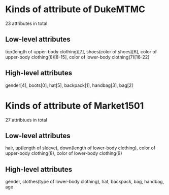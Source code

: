 # Kinds of attribute of DukeMTMC

23 attributes in total

## Low-level attributes

top(length of upper-body clothing)[7], shoes(color of shoes)[6], color of upper-body clothing(8)[8-15], color of lower-body clothing(7)[16-22]

## High-level attributes

gender[4], boots[0], hat[5], backpack[1], handbag[3], bag[2]


# Kinds of attribute of Market1501

27 attribtues in total

## Low-level attributes

hair, up(length of sleeve), down(length of lower-body clothing), color of upper-body clothing(8), color of lower-body clothing(9)

## High-level attributes

gender, clothes(type of lower-body clothing), hat, backpack, bag, handbag, age


